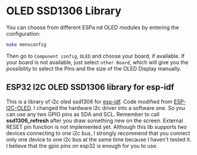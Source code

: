# OLED SSD1306 Library

You can choose from different ESPa nd OLED modules by entering the configuration:
```bash
make menuconfig
```
Then go to `Component config`, `OLED` and choose your board, if available.
If your board is not available, just select `other Board`, which will give you the possibility
to select the Pins and the size of the OLED Display manually.


## ESP32 I2C OLED SSD1306 library for esp-idf
This is a library of i2c oled ssd1306 for [esp-idf](https://github.com/espressif/esp-idf).
Code modified from [ESP-I2C-OLED](https://github.com/baoshi/ESP-I2C-OLED).
I changed the hardware i2c driver into a software one. So you can use any two GPIO pins as SDA and SCL.
Remember to call **ssd1306_refresh** after you draw something new on the screen.
External RESET pin function is not implemented yet.
Although this lib supports two devices connecting to one i2c bus, I strongly recommend that you connect only one device to one i2c bus at the same time because I haven't tested it. I believe that the gpio pins on esp32 is enough for you to use.

